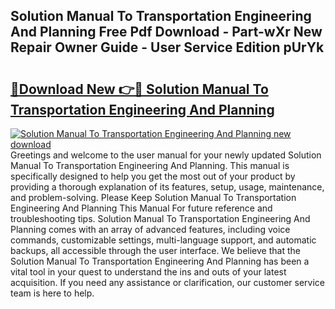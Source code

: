## Solution Manual To Transportation Engineering And Planning Free Pdf Download - Part-wXr New Repair Owner Guide - User Service Edition pUrYk

# <h2><a href="http://bc54239.oget.top/?id=Solution+Manual+To+Transportation+Engineering+And+Planning">🔗Download New 👉🔴 Solution Manual To Transportation Engineering And Planning</a></h2>

[![Solution Manual To Transportation Engineering And Planning new download](https://i.imgur.com/5g1atiW.png)](http://bc54239.oget.top/?id=Solution+Manual+To+Transportation+Engineering+And+Planning)
Greetings and welcome to the user manual for your newly updated Solution Manual To Transportation Engineering And Planning. This manual is specifically designed to help you get the most out of your product by providing a thorough explanation of its features, setup, usage, maintenance, and problem-solving. Please Keep Solution Manual To Transportation Engineering And Planning This Manual For future reference and troubleshooting tips. Solution Manual To Transportation Engineering And Planning comes with an array of advanced features, including voice commands, customizable settings, multi-language support, and automatic backups, all accessible through the user interface. We believe that the Solution Manual To Transportation Engineering And Planning has been a vital tool in your quest to understand the ins and outs of your latest acquisition. If you need any assistance or clarification, our customer service team is here to help.
